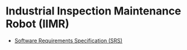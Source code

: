 # Industrial Inspection Maintenance Robot (IIMR)
- [Software Requirements Specification (SRS)](https://docs.google.com/document/d/1eE-1jKDBQ63lgWTxEkcUEU_6umB_hk25KCoOoRWT8LQ/edit?usp=sharing)
